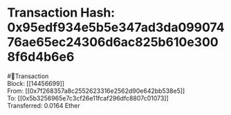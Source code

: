 
Transaction Hash: 0x95edf934e5b5e347ad3da09907476ae65ec24306d6ac825b610e3008f6d4b6e6
====================================================================================
  
#💸Transaction  
Block: [[14456699]]  
From: [[0x7f268357a8c2552623316e2562d90e642bb538e5]]  
To: [[0x5b3256965e7c3cf26e11fcaf296dfc8807c01073]]  
Transferred: 0.0164 Ether